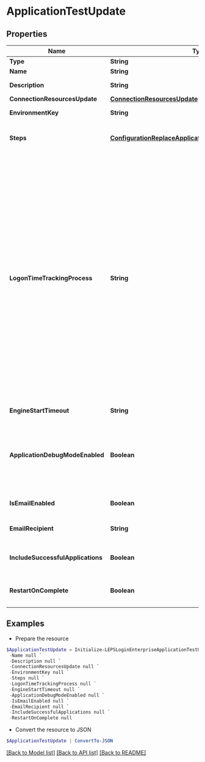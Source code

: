 # ApplicationTestUpdate
## Properties

Name | Type | Description | Notes
------------ | ------------- | ------------- | -------------
**Type** | **String** |  | 
**Name** | **String** | Test name | 
**Description** | **String** | Test description | [optional] 
**ConnectionResourcesUpdate** | [**ConnectionResourcesUpdate**](ConnectionResourcesUpdate.md) |  | [optional] 
**EnvironmentKey** | **String** | Environment key | [optional] 
**Steps** | [**ConfigurationReplaceApplicationGroupStepsRequestInner[]**](ConfigurationReplaceApplicationGroupStepsRequestInner.md) | Workload steps creation data | [optional] 
**LogonTimeTrackingProcess** | **String** | Specify the application to track user login time session and session initiation. The default value is explorer.exe (Windows shell). You can customize it to Citrix, VMWare, or another platform that you&#39;re using. Common values are wfshell.exe (Citrix), mware-view-usbd.exe (VMWare), or rdpshell.exe (Microsoft RDP). | [optional] 
**EngineStartTimeout** | **String** | Engine start timeout | [optional] 
**ApplicationDebugModeEnabled** | **Boolean** | Run application scripts in debug mode to capture the error line for scripts failures | [optional] 
**IsEmailEnabled** | **Boolean** | Enable email notification | 
**EmailRecipient** | **String** | Notification email address | [optional] 
**IncludeSuccessfulApplications** | **Boolean** | Include successful applications in report | 
**RestartOnComplete** | **Boolean** | Enable restarting on completion | 

## Examples

- Prepare the resource
```powershell
$ApplicationTestUpdate = Initialize-LEPSLoginEnterpriseApplicationTestUpdate  -Type null `
 -Name null `
 -Description null `
 -ConnectionResourcesUpdate null `
 -EnvironmentKey null `
 -Steps null `
 -LogonTimeTrackingProcess null `
 -EngineStartTimeout null `
 -ApplicationDebugModeEnabled null `
 -IsEmailEnabled null `
 -EmailRecipient null `
 -IncludeSuccessfulApplications null `
 -RestartOnComplete null
```

- Convert the resource to JSON
```powershell
$ApplicationTestUpdate | ConvertTo-JSON
```

[[Back to Model list]](../README.md#documentation-for-models) [[Back to API list]](../README.md#documentation-for-api-endpoints) [[Back to README]](../README.md)

